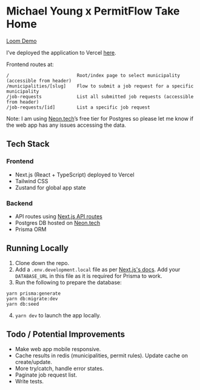 # Michael Young x PermitFlow Take Home

[Loom Demo](https://www.loom.com/share/4c75b52c1dd646adaf5938d2681fe621)

I’ve deployed the application to Vercel [here](https://michaelyoung-permitflow-take-home.vercel.app/).

Frontend routes at:
```
/                         Root/index page to select municipality (accessible from header)
/municipalities/[slug]    Flow to submit a job request for a specific municipality
/job-requests             List all submitted job requests (accessible from header)
/job-requests/[id]        List a specific job request
```

Note: I am using [Neon.tech](https://neon.tech/)’s free tier for Postgres so please let me know if the web app has any issues accessing the data.


## Tech Stack

### Frontend

* Next.js (React + TypeScript) deployed to Vercel
* Tailwind CSS
* Zustand for global app state

### Backend

* API routes using [Next.js API routes](https://nextjs.org/docs/api-routes/introduction)
* Postgres DB hosted on [Neon.tech](https://neon.tech/)
* Prisma ORM

## Running Locally

1. Clone down the repo.
2. Add a `.env.development.local` file as per [Next.js's docs](https://nextjs.org/docs/basic-features/environment-variables). Add your `DATABASE_URL` in this file as it is required for Prisma to work.
3. Run the following to prepare the database:
  ```
  yarn prisma:generate
  yarn db:migrate:dev
  yarn db:seed
  ```
4. `yarn dev` to launch the app locally.

## Todo / Potential Improvements

* Make web app mobile responsive.
* Cache results in redis (municipalities, permit rules). Update cache on create/update.
* More try/catch, handle error states.
* Paginate job request list.
* Write tests.